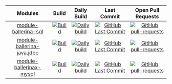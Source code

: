 | Modules | Build | Daily Build | Last Commit | Open Pull Requests |
|:---:|:---:|:---:|:---:|:---:|
|[module-ballerina-sql](https://github.com/ballerina-platform/module-ballerina-sql)| [![Build](https://github.com/ballerina-platform/module-ballerina-sql/workflows/Build/badge.svg)](https://github.com/ballerina-platform/module-ballerina-sql/actions?query=workflow%3ABuild) | [![Daily build](https://github.com/ballerina-platform/module-ballerina-sql/workflows/Daily%20build/badge.svg)](https://github.com/ballerina-platform/module-ballerina-sql/actions?query=workflow%3A%22Daily+build%22) | [![GitHub Last Commit](https://img.shields.io/github/last-commit/ballerina-platform/module-ballerina-sql.svg)](https://github.com/ballerina-platform/module-ballerina-sql/commits/master) | [![GitHub pull-requests](https://img.shields.io/github/issues-pr/ballerina-platform/module-ballerina-sql.svg)](https://github.com/ballerina-platform/module-ballerina-sql/pulls)|
|[module-ballerina-java.jdbc](https://github.com/ballerina-platform/module-ballerina-java.jdbc)| [![Build](https://github.com/ballerina-platform/module-ballerina-java.jdbc/workflows/Build/badge.svg)](https://github.com/ballerina-platform/module-ballerina-java.jdbc/actions?query=workflow%3ABuild) | [![Daily build](https://github.com/ballerina-platform/module-ballerina-java.jdbc/workflows/Daily%20build/badge.svg)](https://github.com/ballerina-platform/module-ballerina-java.jdbc/actions?query=workflow%3A%22Daily+build%22) | [![GitHub Last Commit](https://img.shields.io/github/last-commit/ballerina-platform/module-ballerina-java.jdbc.svg)](https://github.com/ballerina-platform/module-ballerina-java.jdbc/commits/master) | [![GitHub pull-requests](https://img.shields.io/github/issues-pr/ballerina-platform/module-ballerina-java.jdbc.svg)](https://github.com/ballerina-platform/module-ballerina-java.jdbc/pulls)|
|[module-ballerinax-mysql](https://github.com/ballerina-platform/module-ballerinax-mysql)| [![Build](https://github.com/ballerina-platform/module-ballerinax-mysql/workflows/Build/badge.svg)](https://github.com/ballerina-platform/module-ballerinax-mysql/actions?query=workflow%3ABuild) | [![Daily build](https://github.com/ballerina-platform/module-ballerinax-mysql/workflows/Daily%20build/badge.svg)](https://github.com/ballerina-platform/module-ballerinax-mysql/actions?query=workflow%3A%22Daily+build%22) | [![GitHub Last Commit](https://img.shields.io/github/last-commit/ballerina-platform/module-ballerinax-mysql.svg)](https://github.com/ballerina-platform/module-ballerinax-mysql/commits/master) | [![GitHub pull-requests](https://img.shields.io/github/issues-pr/ballerina-platform/module-ballerinax-mysql.svg)](https://github.com/ballerina-platform/module-ballerinax-mysql/pulls)|

